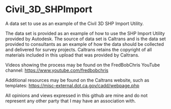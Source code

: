 # Civil_3D_SHPImport
A data set to use as an example of the Civil 3D SHP Import Utility.

The data set is provided as an example of how to use the SHP Import Utility provided by Autodesk. The source of data set is Caltrans and is the data set provided to consultants as an example of how the data should be collected and delivered for survey projects. Caltrans retains the copyright of all materials included in this upload that was provided by Caltrans. 

Videos showing the process may be found on the FredBobChris YouTube channel: https://www.youtube.com/fredbobchris

Additional resources may be found on the Caltrans website, such as templates: https://misc-external.dot.ca.gov/cadd/webpage.php

All opinions and views expressed in this github are mine and do not represent any other party that I may have an association with.
